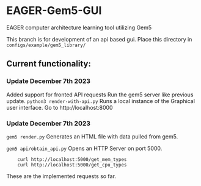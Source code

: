 # EAGER-Gem5-GUI
EAGER computer architecture learning tool utilizing Gem5

This branch is for development of an api based gui.
Place this directory in `configs/example/gem5_library/`

## Current functionality:

### Update December 7th 2023
Added support for fronted API requests
Run the gem5 server like previous update.
```python3 render-with-api.py```
Runs a local instance of the Graphical user interface.
Go to http://localhost:8000

### Update December 7th 2023
```gem5 render.py``` 
Generates an HTML file with data pulled from gem5.

```gem5 api/obtain_api.py``` 
Opens an HTTP Server on port 5000.
```
    curl http://localhost:5000/get_mem_types
    curl http://localhost:5000/get_cpu_types
```
These are the implemented requests so far.